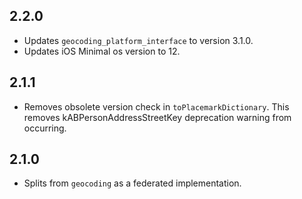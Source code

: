 ## 2.2.0

  * Updates `geocoding_platform_interface` to version 3.1.0.
  * Updates iOS Minimal os version to 12.

## 2.1.1

* Removes obsolete version check in `toPlacemarkDictionary`. This removes kABPersonAddressStreetKey deprecation warning from occurring.

## 2.1.0

* Splits from `geocoding` as a federated implementation.
